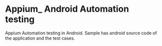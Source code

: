 Appium_ Android Automation testing
===================================

Appium Automation testing in Android. Sample has android source code of the application and the test cases.
